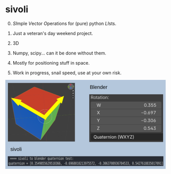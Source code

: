
# sivoli

0. *SI*mple *V*ector *O*perations for (pure) python *LI*sts.

1. Just a veteran's day weekend project.

2. 3D 

3. Numpy, scipy... can it be done without them.

4. Mostly for positioning stuff in space.

5. Work in progress, snail speed, use at your own risk.

![alt text](sivoli-blender-quat.png)





